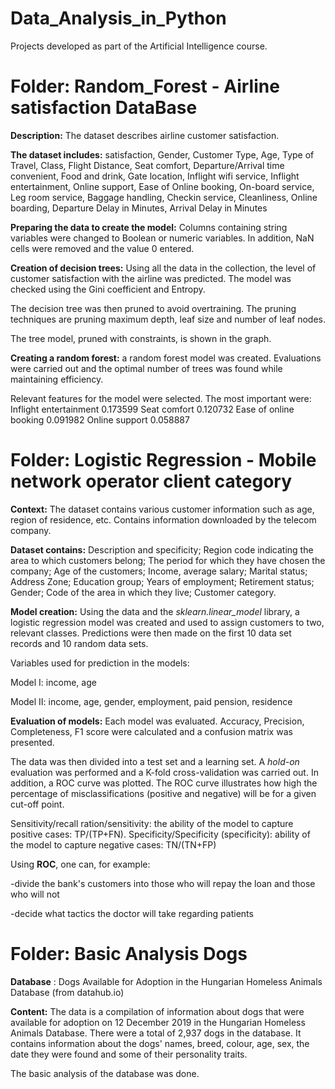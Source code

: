 # Data_Analysis_in_Python
Projects developed as part of the Artificial Intelligence course.


# Folder: Random_Forest - Airline satisfaction DataBase

__Description:__ The dataset describes airline customer satisfaction.

__The dataset includes:__ 
    satisfaction,
	Gender,
	Customer Type,
	Age,
	Type of Travel,
	Class,
	Flight Distance,
	Seat comfort,
	Departure/Arrival time convenient,
	Food and drink,
	Gate location,
	Inflight wifi service,
	Inflight entertainment,
	Online support,
	Ease of Online booking,
	On-board service,
	Leg room service,
	Baggage handling,
	Checkin service,
	Cleanliness,
	Online boarding,
	Departure Delay in Minutes,
	Arrival Delay in Minutes

__Preparing the data to create the model:__ Columns containing string variables were changed to Boolean or numeric variables. In addition, NaN cells were removed and the value 0 entered.

__Creation of decision trees:__ Using all the data in the collection, the level of customer satisfaction with the airline was predicted. The model was checked using the Gini coefficient and Entropy.

The decision tree was then pruned to avoid overtraining. The pruning techniques are pruning maximum depth, leaf size and number of leaf nodes.


The tree model, pruned with constraints, is shown in the graph.

__Creating a random forest:__ a random forest model was created. Evaluations were carried out and the optimal number of trees was found while maintaining efficiency. 

Relevant features for the model were selected. The most important were: Inflight entertainment 0.173599
Seat comfort 0.120732
Ease of online booking 0.091982
Online support 0.058887


# Folder: Logistic Regression - Mobile network operator client category

__Context:__
The dataset contains various customer information such as age, region of residence, etc. Contains information downloaded by the telecom company.

__Dataset contains:__
	Description and specificity;
	Region code indicating the area to which customers belong;
	The period for which they have chosen the company;
	Age of the customers;
	Income, average salary;
	Marital status;
	 Address Zone;
	Education group;
	Years of employment;
	Retirement status;
	Gender;
	Code of the area in which they live;
    Customer category.

__Model creation:__ Using the data and the _sklearn.linear_model_ library, a logistic regression model was created and used to assign customers to two, relevant classes. Predictions were then made on the first 10 data set records and 10 random data sets. 

Variables used for prediction in the models:

Model I: income, age

Model II: income, age, gender, employment, paid pension, residence  

__Evaluation of models:__ Each model was evaluated. Accuracy, Precision, Completeness, F1 score were calculated and a confusion matrix was presented.

The data was then divided into a test set and a learning set. A _hold-on_ evaluation was performed and a K-fold cross-validation was carried out. In addition, a ROC curve was plotted. The ROC curve illustrates how high the percentage of misclassifications (positive and negative) will be for a given cut-off point.

Sensitivity/recall ration/sensitivity: the ability of the model to capture positive cases: TP/(TP+FN).
Specificity/Specificity (specificity): ability of the model to capture negative cases: TN/(TN+FP)

Using __ROC__, one can, for example:

-divide the bank's customers into those who will repay the loan and those who will not

-decide what tactics the doctor will take regarding patients

# Folder: Basic Analysis Dogs 
__Database__ :  Dogs Available for Adoption in the Hungarian Homeless Animals Database (from datahub.io)

__Content:__ 
The data is a compilation of information about dogs that were available for adoption on 12 December 2019 in the Hungarian Homeless Animals Database. There were a total of 2,937 dogs in the database. It contains information about the dogs' names, breed, colour, age, sex, the date they were found and some of their personality traits.

The basic analysis of the database was done.
